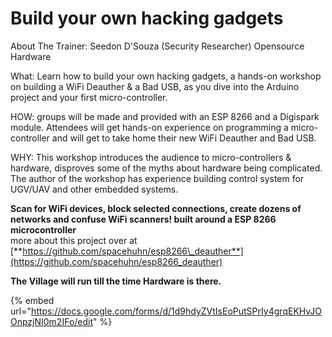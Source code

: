 # Build your own hacking gadgets

About The Trainer: Seedon D'Souza \(Security Researcher\) Opensource Hardware

What: Learn how to build your own hacking gadgets, a hands-on workshop on building a WiFi Deauther & a Bad USB, as you dive into the Arduino project and your first micro-controller.

HOW: groups will be made and provided with an ESP 8266 and a Digispark module. Attendees will get hands-on experience on programming a micro-controller and will get to take home their new WiFi Deauther and Bad USB.

WHY: This workshop introduces the audience to micro-controllers & hardware, disproves some of the myths about hardware being complicated. The author of the workshop has experience building control system for UGV/UAV and other embedded systems.

**Scan for WiFi devices, block selected connections, create dozens of networks and confuse WiFi scanners! built around a ESP 8266 microcontroller**  
more about this project over at [**https://github.com/spacehuhn/esp8266\_deauther**](https://github.com/spacehuhn/esp8266_deauther)

**The Village will run till the time Hardware is there.**

{% embed url="https://docs.google.com/forms/d/1d9hdyZVtIsEoPutSPrIy4grqEKHvJOOnpzjNI0m2IFo/edit" %}



